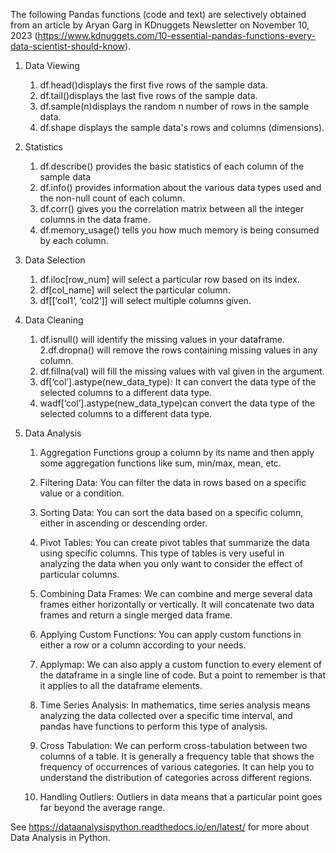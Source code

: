 
The following Pandas functions (code and text) are selectively obtained from 
an article by Aryan Garg in KDnuggets Newsletter on November 10, 2023 
(https://www.kdnuggets.com/10-essential-pandas-functions-every-data-scientist-should-know).


1. Data Viewing
 
	1.	df.head()displays the first five rows of the sample data.
	2.	df.tail()displays the last five rows of the sample data.
	3.	df.sample(n)displays the random n number of rows in the sample data.
	4.	df.shape displays the sample data's rows and columns (dimensions).

2. Statistics

	1. df.describe() provides the basic statistics of each column of the sample data
	2. df.info() provides information about the various data types used and the non-null count of each column.
	3. df.corr() gives you the correlation matrix between all the integer columns in the data frame.
	4. df.memory_usage() tells you how much memory is being consumed by each column.

3. Data Selection

	1.	df.iloc[row_num] will select a particular row based on its index.
	2.	df[col_name] will select the particular column.
	3.	df[[‘col1’, ‘col2’]] will select multiple columns given.


4.	Data Cleaning

	1. df.isnull() will identify the missing values in your dataframe.
	2.df.dropna() will remove the rows containing missing values in any column.
	3. df.fillna(val) will fill the missing values with val given in the argument.
	4. df[‘col’].astype(new_data_type): It can convert the data type of the selected columns to a different data type.
	5. wadf[‘col’].astype(new_data_type)can convert the data type of the selected columns to a different data type.

5. Data Analysis

	1.	Aggregation Functions group a column by its name and then apply some aggregation functions like sum, min/max, mean, etc.
	2.	Filtering Data:  You can filter the data in rows based on a specific value or a condition.
	3.	Sorting Data: You can sort the data based on a specific column, either in ascending or descending order.
	4.	Pivot Tables: You can create pivot tables that summarize the data using specific columns. This type of tables is very useful in analyzing the data when you only want to consider the effect of particular columns.
	5.	Combining Data Frames: We can combine and merge several data frames either horizontally or vertically. It will concatenate two data frames and return a single merged data frame.
	6.	Applying Custom Functions: You can apply custom functions in either a row or a column according to your needs.
	7.	Applymap: We can also apply a custom function to every element of the dataframe in a single line of code. But a point to remember is that it applies to all the dataframe elements.

	8. Time Series Analysis: In mathematics, time series analysis means analyzing the data collected over a specific time interval, and pandas have functions to perform this type of analysis.
	9. Cross Tabulation: We can perform cross-tabulation between two columns of a table. It is generally a frequency table that shows the frequency of occurrences of various categories. It can help you to understand the distribution of categories across different regions.
	10. Handling Outliers: Outliers in data means that a particular point goes far beyond the average range.

See https://dataanalysispython.readthedocs.io/en/latest/ for more about Data Analysis in Python.


